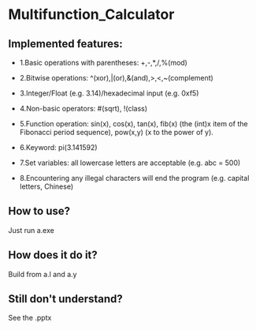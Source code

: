 # Multifunction_Calculator

## Implemented features:

* 1.Basic operations with parentheses: +,-,*,/,%(mod)

* 2.Bitwise operations: ^(xor),|(or),&(and),>,<,~(complement)

* 3.Integer/Float (e.g. 3.14)/hexadecimal input (e.g. 0xf5)

* 4.Non-basic operators: #(sqrt), !(class)

* 5.Function operation: sin(x), cos(x), tan(x), fib(x) (the (int)x item of the Fibonacci period sequence), pow(x,y) (x to the power of y).

* 6.Keyword: pi(3.141592)

* 7.Set variables: all lowercase letters are acceptable (e.g. abc = 500)

* 8.Encountering any illegal characters will end the program (e.g. capital letters, Chinese)


## How to use?


Just run a.exe

## How does it do it?


Build from a.l and a.y 

## Still don't understand?


See the .pptx

